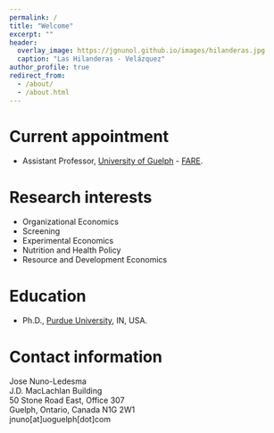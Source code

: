 ```yaml
---
permalink: /
title: "Welcome"
excerpt: ""
header:
  overlay_image: https://jgnunol.github.io/images/hilanderas.jpg
  caption: "Las Hilanderas - Velázquez"
author_profile: true
redirect_from: 
  - /about/
  - /about.html
---
```


Current appointment
======
* Assistant Professor, [University of Guelph](https://www.uoguelph.ca/) - [FARE](https://www.uoguelph.ca/fare/).

Research interests
======
* Organizational Economics
* Screening
* Experimental Economics
* Nutrition and Health Policy
* Resource and Development Economics

Education
======
* Ph.D., [Purdue University](https://www.purdue.edu/), IN, USA.
 
Contact information
======
Jose Nuno-Ledesma<br/>
J.D. MacLachlan Building<br/>
50 Stone Road East, Office 307<br/>
Guelph, Ontario, Canada N1G 2W1<br/>
jnuno[at]uoguelph[dot]com
